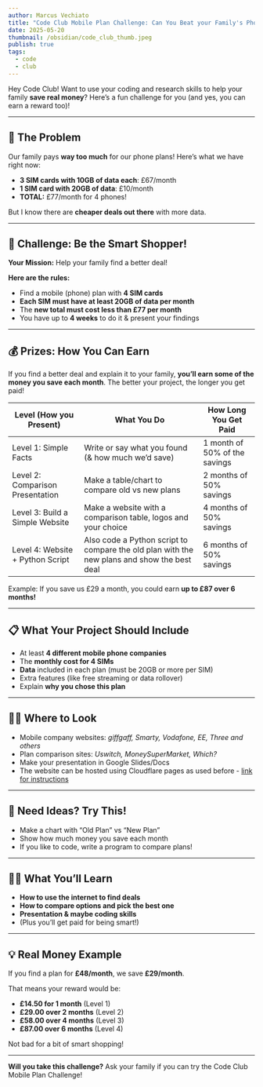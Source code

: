 ```yaml
---
author: Marcus Vechiato
title: "Code Club Mobile Plan Challenge: Can You Beat your Family's Phone Bill?"
date: 2025-05-20
thumbnail: /obsidian/code_club_thumb.jpeg
publish: true
tags:
  - code
  - club
---
```



Hey Code Club! Want to use your coding and research skills to help your family **save real money**? Here’s a fun challenge for you (and yes, you can earn a reward too)!

---

## 🧩 The Problem

Our family pays **way too much** for our phone plans! Here’s what we have right now:

- **3 SIM cards with 10GB of data each**: £67/month  
- **1 SIM card with 20GB of data**: £10/month  
- **TOTAL:** £77/month for 4 phones!

But I know there are **cheaper deals out there** with more data.

---

## 🚀 Challenge: Be the Smart Shopper!

**Your Mission:** Help your family find a better deal!

**Here are the rules:**
- Find a mobile (phone) plan with **4 SIM cards**
- **Each SIM must have at least 20GB of data per month**
- The **new total must cost less than £77 per month**
- You have up to **4 weeks** to do it & present your findings

---

## 💰 Prizes: How You Can Earn

If you find a better deal and explain it to your family, **you’ll earn some of the money you save each month**. The better your project, the longer you get paid!

| Level (How you Present)          | What You Do                                                                                 | How Long You Get Paid         |
| -------------------------------- | ------------------------------------------------------------------------------------------- | ----------------------------- |
| Level 1: Simple Facts            | Write or say what you found (& how much we’d save)                                          | 1 month of 50% of the savings |
| Level 2: Comparison Presentation | Make a table/chart to compare old vs new plans                                              | 2 months of 50% savings       |
| Level 3: Build a Simple Website  | Make a website with a comparison table, logos and your choice                               | 4 months of 50% savings       |
| Level 4: Website + Python Script | Also code a Python script to compare the old plan with the new plans and show the best deal | 6 months of 50% savings       |

Example: If you save us £29 a month, you could earn **up to £87 over 6 months!**

---

## 📋 What Your Project Should Include

- At least **4 different mobile phone companies**
- The **monthly cost for 4 SIMs**
- **Data** included in each plan (must be 20GB or more per SIM)
- Extra features (like free streaming or data rollover)
- Explain **why you chose this plan**

---

## 🧑‍💻 Where to Look

- Mobile company websites: *giffgaff, Smarty, Vodafone, EE, Three and others*
- Plan comparison sites: *Uswitch, MoneySuperMarket, Which?*
- Make your presentation in Google Slides/Docs 
- The website can be hosted using Cloudflare pages as used before - [link for instructions](https://blog.vechiato.cc/post/cloudflare-pages/)

---

## 🧠 Need Ideas? Try This!

- Make a chart with “Old Plan” vs “New Plan”
- Show how much money you save each month
- If you like to code, write a program to compare plans!

---

## 👨‍🎓 What You’ll Learn

- **How to use the internet to find deals**
- **How to compare options and pick the best one**
- **Presentation & maybe coding skills**
- (Plus you’ll get paid for being smart!)

---

## 💡 Real Money Example

If you find a plan for **£48/month**, we save **£29/month**.

That means your reward would be:

- **£14.50 for 1 month** (Level 1)
- **£29.00 over 2 months** (Level 2)
- **£58.00 over 4 months** (Level 3)
- **£87.00 over 6 months** (Level 4)

Not bad for a bit of smart shopping!

---

**Will you take this challenge?** Ask your family if you can try the Code Club Mobile Plan Challenge! 
